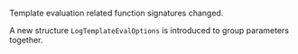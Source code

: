 Template evaluation related function signatures changed.

A new structure `LogTemplateEvalOptions` is introduced to group parameters together.

